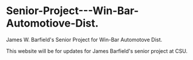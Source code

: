 # Senior-Project---Win-Bar-Automotiove-Dist.
James W. Barfield's Senior Project for Win-Bar Automotove Dist.


This website will be for updates for James Barfield's senior project at CSU.
